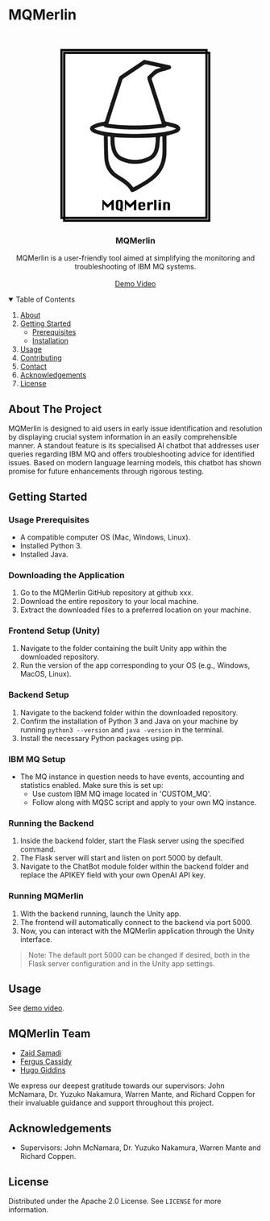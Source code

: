 # MQMerlin

<!-- PROJECT LOGO -->
<br />
<p align="center">
  <a href="https://github.com/MQMerlin/MQMerlin/">
    <img src="mqmerlin-logo.png" alt="Logo" width="300">
  </a>

  <h3 align="center">MQMerlin</h3>

  <p align="center">
    MQMerlin is a user-friendly tool aimed at simplifying the monitoring and troubleshooting of IBM MQ systems.
    <br />
    <br />
    <a href="https://www.youtube.com/watch?v=ttXFpTWPafs">Demo Video</a>
    
  
  </p>
</p>



<!-- TABLE OF CONTENTS -->
<details open="open">
  <summary>Table of Contents</summary>
  <ol>
    <li>
      <a href="#about-the-project">About</a>
    </li>
    <li>
      <a href="#getting-started">Getting Started</a>
      <ul>
        <li><a href="#Usage-Prerequisites">Prerequisites</a></li>
        <li><a href="#installation">Installation</a></li>
      </ul>
    </li>
    <li><a href="#usage">Usage</a></li>
    <li><a href="#contributing">Contributing</a></li>
    <li><a href="#MQMerlin-Team">Contact</a></li>
    <li><a href="#acknowledgements">Acknowledgements</a></li>
     <li><a href="#license">License</a></li>
  </ol>
</details>



<!-- ABOUT THE PROJECT -->
## About The Project

MQMerlin is designed to aid users in early issue identification and resolution by displaying crucial system information in an easily comprehensible manner. A standout feature is its specialised AI chatbot that addresses user queries regarding IBM MQ and offers troubleshooting advice for identified issues. Based on modern language learning models, this chatbot has shown promise for future enhancements through rigorous testing.



<!-- GETTING STARTED -->
## Getting Started

### Usage Prerequisites
- A compatible computer OS (Mac, Windows, Linux).
- Installed Python 3.
- Installed Java.

### Downloading the Application
1. Go to the MQMerlin GitHub repository at github xxx.
2. Download the entire repository to your local machine.
3. Extract the downloaded files to a preferred location on your machine.

### Frontend Setup (Unity)
1. Navigate to the folder containing the built Unity app within the downloaded repository.
2. Run the version of the app corresponding to your OS (e.g., Windows, MacOS, Linux).

### Backend Setup
1. Navigate to the backend folder within the downloaded repository.
2. Confirm the installation of Python 3 and Java on your machine by running `python3 --version` and `java -version` in the terminal.
3. Install the necessary Python packages using pip.

### IBM MQ Setup
- The MQ instance in question needs to have events, accounting and statistics enabled. Make sure this is set up:
  - Use custom IBM MQ image located in 'CUSTOM_MQ'.
  - Follow along with MQSC script and apply to your own MQ instance.


### Running the Backend
1. Inside the backend folder, start the Flask server using the specified command.
2. The Flask server will start and listen on port 5000 by default.
3. Navigate to the ChatBot module folder within the backend folder and replace the APIKEY field with your own OpenAI API key.

### Running MQMerlin
1. With the backend running, launch the Unity app.
2. The frontend will automatically connect to the backend via port 5000.
3. Now, you can interact with the MQMerlin application through the Unity interface.

>Note: The default port 5000 can be changed if desired, both in the Flask server configuration and in the Unity app settings.



<!-- USAGE -->
## Usage

See <a href="https://www.youtube.com/watch?v=ttXFpTWPafs">demo video</a>.


<!-- CONTACT -->
## MQMerlin Team

- [Zaid Samadi](https://github.com/Zaid1120)
- [Fergus Cassidy](https://github.com/Fergus2299)
- [Hugo Giddins](https://github.com/Hgiddins)

We express our deepest gratitude towards our supervisors: John McNamara, Dr. Yuzuko Nakamura, Warren Mante, and Richard Coppen for their invaluable guidance and support throughout this project.


<!-- ACKNOWLEDGEMENTS -->
## Acknowledgements

- Supervisors: John McNamara, Dr. Yuzuko Nakamura, Warren Mante and Richard Coppen.


<!-- LICENSE -->
## License

Distributed under the Apache 2.0 License. See `LICENSE` for more information.

